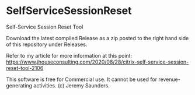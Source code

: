# SelfServiceSessionReset
Self-Service Session Reset Tool

Download the latest compiled Release as a zip posted to the right hand side of this repository under Releases.

Refer to my article for more information at this point: https://www.jhouseconsulting.com/2020/08/28/citrix-self-service-session-reset-tool-2106

This software is free for Commercial use. It cannot be used for revenue-generating activities. (c) Jeremy Saunders.
